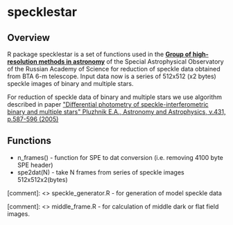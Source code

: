 # specklestar

Overview
--------

R package specklestar is a set of functions used in the [**Group of high-resolution methods in astronomy**](https://www.sao.ru/Doc-en/index.html) of the Special Astrophysical Observatory
of the Russian Academy of Science for reduction of speckle data obtained from BTA 6-m telescope.
Input data now is a series of 512x512 (x2 bytes) speckle images of binary and multiple stars.

For reduction of speckle data of binary and multiple stars we use algorithm described in paper
["Differential photometry of speckle-interferometric binary and multiple stars"
Pluzhnik E.A., Astronomy and Astrophysics, v.431, p.587-596 (2005)](https://www.aanda.org/articles/aa/pdf/2005/08/aa1158.pdf)

## Functions

- n_frames() - function for SPE to dat conversion (i.e. removing 4100 byte SPE header)
- spe2dat(N) - take N frames from series of speckle images 512x512x2(bytes)

[comment]: <> speckle_generator.R - for generation of model speckle data

[comment]: <> middle_frame.R - for calculation of middle dark or flat field images.
